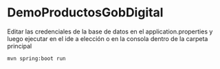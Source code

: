 # DemoProductosGobDigital

Editar las credenciales de la base de datos en el application.properties y luego ejecutar en el ide a elección o en la consola dentro de la carpeta principal

```sh
mvn spring:boot run
```
